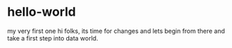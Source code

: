 # hello-world
my very first one
hi folks, 
its time for changes and lets begin from there and take a first step into data world. 
